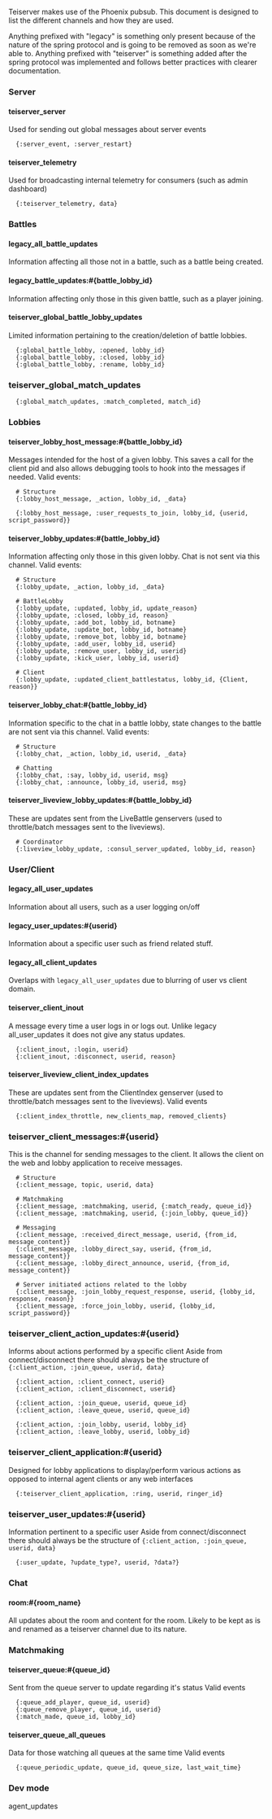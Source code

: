 Teiserver makes use of the Phoenix pubsub. This document is designed to list the different channels and how they are used.

Anything prefixed with "legacy" is something only present because of the nature of the spring protocol and is going to be removed as soon as we're able to.
Anything prefixed with "teiserver" is something added after the spring protocol was implemented and follows better practices with clearer documentation.

### Server
#### teiserver_server
Used for sending out global messages about server events
```
  {:server_event, :server_restart}
```

#### teiserver_telemetry
Used for broadcasting internal telemetry for consumers (such as admin dashboard)
```
  {:teiserver_telemetry, data}
```

### Battles
#### legacy_all_battle_updates
Information affecting all those not in a battle, such as a battle being created.

#### legacy_battle_updates:#{battle_lobby_id}
Information affecting only those in this given battle, such as a player joining.

#### teiserver_global_battle_lobby_updates
Limited information pertaining to the creation/deletion of battle lobbies.
```
  {:global_battle_lobby, :opened, lobby_id}
  {:global_battle_lobby, :closed, lobby_id}
  {:global_battle_lobby, :rename, lobby_id}
```

### teiserver_global_match_updates

```
  {:global_match_updates, :match_completed, match_id}
```

### Lobbies
#### teiserver_lobby_host_message:#{battle_lobby_id}
Messages intended for the host of a given lobby. This saves a call for the client pid and also allows debugging tools to hook into the messages if needed.
Valid events:
```
  # Structure
  {:lobby_host_message, _action, lobby_id, _data}

  {:lobby_host_message, :user_requests_to_join, lobby_id, {userid, script_password}}
```

#### teiserver_lobby_updates:#{battle_lobby_id}
Information affecting only those in this given lobby. Chat is not sent via this channel.
Valid events:
```
  # Structure
  {:lobby_update, _action, lobby_id, _data}

  # BattleLobby
  {:lobby_update, :updated, lobby_id, update_reason}
  {:lobby_update, :closed, lobby_id, reason}
  {:lobby_update, :add_bot, lobby_id, botname}
  {:lobby_update, :update_bot, lobby_id, botname}
  {:lobby_update, :remove_bot, lobby_id, botname}
  {:lobby_update, :add_user, lobby_id, userid}
  {:lobby_update, :remove_user, lobby_id, userid}
  {:lobby_update, :kick_user, lobby_id, userid}

  # Client
  {:lobby_update, :updated_client_battlestatus, lobby_id, {Client, reason}}
```

#### teiserver_lobby_chat:#{battle_lobby_id}
Information specific to the chat in a battle lobby, state changes to the battle are not sent via this channel.
Valid events:
```
  # Structure
  {:lobby_chat, _action, lobby_id, userid, _data}

  # Chatting
  {:lobby_chat, :say, lobby_id, userid, msg}
  {:lobby_chat, :announce, lobby_id, userid, msg}
```

#### teiserver_liveview_lobby_updates:#{battle_lobby_id}
These are updates sent from the LiveBattle genservers (used to throttle/batch messages sent to the liveviews).
```
  # Coordinator
  {:liveview_lobby_update, :consul_server_updated, lobby_id, reason}
```

### User/Client
#### legacy_all_user_updates
Information about all users, such as a user logging on/off

#### legacy_user_updates:#{userid}
Information about a specific user such as friend related stuff.

#### legacy_all_client_updates
Overlaps with `legacy_all_user_updates` due to blurring of user vs client domain.

#### teiserver_client_inout
A message every time a user logs in or logs out. Unlike legacy all_user_updates it does not give any status updates.
```
  {:client_inout, :login, userid}
  {:client_inout, :disconnect, userid, reason}
```

#### teiserver_liveview_client_index_updates
These are updates sent from the ClientIndex genserver (used to throttle/batch messages sent to the liveviews).
Valid events
```
  {:client_index_throttle, new_clients_map, removed_clients}
```

### teiserver_client_messages:#{userid}
This is the channel for sending messages to the client. It allows the client on the web and lobby application to receive messages.
```
  # Structure
  {:client_message, topic, userid, data}
  
  # Matchmaking
  {:client_message, :matchmaking, userid, {:match_ready, queue_id}}
  {:client_message, :matchmaking, userid, {:join_lobby, queue_id}}

  # Messaging
  {:client_message, :received_direct_message, userid, {from_id, message_content}}
  {:client_message, :lobby_direct_say, userid, {from_id, message_content}}
  {:client_message, :lobby_direct_announce, userid, {from_id, message_content}}

  # Server initiated actions related to the lobby
  {:client_message, :join_lobby_request_response, userid, {lobby_id, response, reason}}
  {:client_message, :force_join_lobby, userid, {lobby_id, script_password}}
```

### teiserver_client_action_updates:#{userid}
Informs about actions performed by a specific client
Aside from connect/disconnect there should always be the structure of `{:client_action, :join_queue, userid, data}`
```
  {:client_action, :client_connect, userid}
  {:client_action, :client_disconnect, userid}

  {:client_action, :join_queue, userid, queue_id}
  {:client_action, :leave_queue, userid, queue_id}

  {:client_action, :join_lobby, userid, lobby_id}
  {:client_action, :leave_lobby, userid, lobby_id}
```

### teiserver_client_application:#{userid}
Designed for lobby applications to display/perform various actions as opposed to internal agent clients or any web interfaces
```
  {:teiserver_client_application, :ring, userid, ringer_id}
```

### teiserver_user_updates:#{userid}
Information pertinent to a specific user
Aside from connect/disconnect there should always be the structure of `{:client_action, :join_queue, userid, data}`
```
  {:user_update, ?update_type?, userid, ?data?}
```


### Chat
#### room:#{room_name}
All updates about the room and content for the room. Likely to be kept as is and renamed as a teiserver channel due to its nature.

### Matchmaking
#### teiserver_queue:#{queue_id}
Sent from the queue server to update regarding it's status
Valid events
```
  {:queue_add_player, queue_id, userid}
  {:queue_remove_player, queue_id, userid}
  {:match_made, queue_id, lobby_id}
```

#### teiserver_queue_all_queues
Data for those watching all queues at the same time
Valid events
```
  {:queue_periodic_update, queue_id, queue_size, last_wait_time}
```


### Dev mode
agent_updates